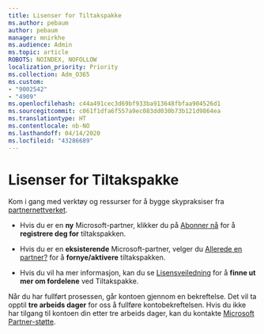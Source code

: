 ```yaml
---
title: Lisenser for Tiltakspakke
ms.author: pebaum
author: pebaum
manager: mnirkhe
ms.audience: Admin
ms.topic: article
ROBOTS: NOINDEX, NOFOLLOW
localization_priority: Priority
ms.collection: Adm_O365
ms.custom:
- "9002542"
- "4909"
ms.openlocfilehash: c44a491cec3d69bf933ba913648fbfaa904526d1
ms.sourcegitcommit: c061f1dfa6f557a9ec083dd030b73b121d9864ea
ms.translationtype: HT
ms.contentlocale: nb-NO
ms.lasthandoff: 04/14/2020
ms.locfileid: "43286689"
---
```

# <a name="action-pack-licenses"></a>Lisenser for Tiltakspakke

Kom i gang med verktøy og ressurser for å bygge skypraksiser fra [partnernettverket](https://aka.ms/MPNActionPack).

- Hvis du er en **ny** Microsoft-partner, klikker du på [Abonner nå](https://aka.ms/MPNActionPackNew) for å **registrere deg for** tiltakspakken.

- Hvis du er en **eksisterende** Microsoft-partner, velger du [Allerede en partner?](https://aka.ms/MPNActionPackExisting) for å **fornye/aktivere** tiltakspakken. 

- Hvis du vil ha mer informasjon, kan du se [Lisensveiledning](https://aka.ms/MPNActionPackGuide) for å **finne ut mer om fordelene** ved Tiltakspakke. 

Når du har fullført prosessen, går kontoen gjennom en bekreftelse. Det vil ta opptil **tre arbeids dager** for oss å fullføre kontobekreftelsen. Hvis du ikke har tilgang til kontoen din etter tre arbeids dager, kan du kontakte [Microsoft Partner-støtte](https://aka.ms/MPNActionPackSupport). 
